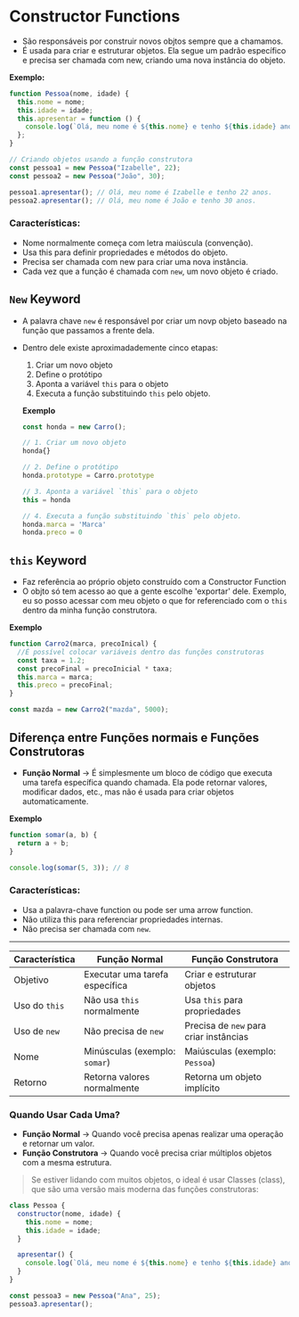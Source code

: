 # Constructor Functions

- São responsáveis por construir novos objtos sempre que a chamamos.
- É usada para criar e estruturar objetos. Ela segue um padrão específico e precisa ser chamada com new, criando uma nova instância do objeto.

**Exemplo:**

```javascript
function Pessoa(nome, idade) {
  this.nome = nome;
  this.idade = idade;
  this.apresentar = function () {
    console.log(`Olá, meu nome é ${this.nome} e tenho ${this.idade} anos.`);
  };
}

// Criando objetos usando a função construtora
const pessoa1 = new Pessoa("Izabelle", 22);
const pessoa2 = new Pessoa("João", 30);

pessoa1.apresentar(); // Olá, meu nome é Izabelle e tenho 22 anos.
pessoa2.apresentar(); // Olá, meu nome é João e tenho 30 anos.
```

### Características:

- Nome normalmente começa com letra maiúscula (convenção).
- Usa this para definir propriedades e métodos do objeto.
- Precisa ser chamada com new para criar uma nova instância.
- Cada vez que a função é chamada com `new`, um novo objeto é criado.

## `New` Keyword

- A palavra chave `new` é responsável por criar um novp objeto baseado na função que passamos a frente dela.
- Dentro dele existe aproximadademente cinco etapas:

  1. Criar um novo objeto
  2. Define o protótipo
  3. Aponta a variável `this` para o objeto
  4. Executa a função substituindo `this` pelo objeto.

  **Exemplo**

  ```javascript
  const honda = new Carro();

  // 1. Criar um novo objeto
  honda{}

  // 2. Define o protótipo
  honda.prototype = Carro.prototype

  // 3. Aponta a variável `this` para o objeto
  this = honda

  // 4. Executa a função substituindo `this` pelo objeto.
  honda.marca = 'Marca'
  honda.preco = 0
  ```

## `this` Keyword

- Faz referência ao próprio objeto construído com a Constructor Function
- O objto só tem acesso ao que a gente escolhe 'exportar' dele. Exemplo, eu so posso acessar com meu objeto o que for referenciado com o `this` dentro da minha função construtora.

**Exemplo**

```javascript
function Carro2(marca, precoInical) {
  //É possível colocar variáveis dentro das funções construtoras
  const taxa = 1.2;
  const precoFinal = precoInicial * taxa;
  this.marca = marca;
  this.preco = precoFinal;
}

const mazda = new Carro2("mazda", 5000);
```

## Diferença entre Funções normais e Funções Construtoras

- **Função Normal** -> É simplesmente um bloco de código que executa uma tarefa específica quando chamada. Ela pode retornar valores, modificar dados, etc., mas não é usada para criar objetos automaticamente.

**Exemplo**

```javascript
function somar(a, b) {
  return a + b;
}

console.log(somar(5, 3)); // 8
```

### Características:

- Usa a palavra-chave function ou pode ser uma arrow function.
- Não utiliza this para referenciar propriedades internas.
- Não precisa ser chamada com `new`.

---

| Característica | Função Normal                  | Função Construtora                     |
| -------------- | ------------------------------ | -------------------------------------- |
| Objetivo       | Executar uma tarefa específica | Criar e estruturar objetos             |
| Uso do `this`  | Não usa `this` normalmente     | Usa `this` para propriedades           |
| Uso de `new`   | Não precisa de `new`           | Precisa de `new` para criar instâncias |
| Nome           | Minúsculas (exemplo: `somar`)  | Maiúsculas (exemplo: `Pessoa`)         |
| Retorno        | Retorna valores normalmente    | Retorna um objeto implícito            |

### Quando Usar Cada Uma?

- **Função Normal** → Quando você precisa apenas realizar uma operação e retornar um valor.
- **Função Construtora** → Quando você precisa criar múltiplos objetos com a mesma estrutura.

> Se estiver lidando com muitos objetos, o ideal é usar Classes (class), que são uma versão mais moderna das funções construtoras:

```javascript
class Pessoa {
  constructor(nome, idade) {
    this.nome = nome;
    this.idade = idade;
  }

  apresentar() {
    console.log(`Olá, meu nome é ${this.nome} e tenho ${this.idade} anos.`);
  }
}

const pessoa3 = new Pessoa("Ana", 25);
pessoa3.apresentar();
```
